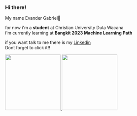 ### Hi there!
My name Evander Gabriel👋

for now i'm a **student** at Christian University Duta Wacana  
i'm currently learning at **Bangkit 2023 Machine Learning Path**  

if you want talk to me there is my [Linkedin](www.linkedin.com/in/ev-gb)  
Dont forget to click it!!

<p align="left">
<a href="https://github.com/evangab123">
  <img height="180em" src="https://github-readme-stats-eight-theta.vercel.app/api?username=evangab123&show_icons=true&theme=algolia&include_all_commits=true&count_private=true"/>
  <img height="180em" src="https://github-readme-stats-eight-theta.vercel.app/api/top-langs/?username=evangab123&layout=compact&langs_count=8&theme=algolia"/>
</a>
</p>
<!--
**evangab123/evangab123** is a ✨ _special_ ✨ repository because its `README.md` (this file) appears on your GitHub profile.

Here are some ideas to get you started:

- 🔭 I’m currently working on ...
- 🌱 I’m currently learning ...
- 👯 I’m looking to collaborate on ...
- 🤔 I’m looking for help with ...
- 💬 Ask me about ...
- 📫 How to reach me: ...
- 😄 Pronouns: ...
- ⚡ Fun fact: ...
-->
